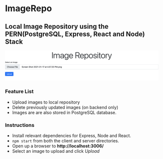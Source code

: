 # ImageRepo 
## Local Image Repository using the PERN(PostgreSQL, Express, React and Node) Stack

<img src="./github/screenshot.png">

### Feature List
- Upload images to local repository
- Delete previously updated images (on backend only)
- Images are are also stored in PostgreSQL database.

### Instructions
- Install relevant dependencies for Express, Node and React.
- `npm start` from both the client and server directories.
- Open up a browser to **http://localhost:3006/**
- Select an image to upload and click *Upload*